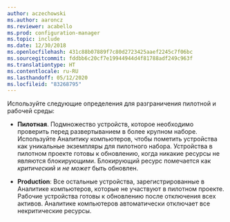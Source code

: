 ```yaml
---
author: aczechowski
ms.author: aaroncz
ms.reviewer: acabello
ms.prod: configuration-manager
ms.topic: include
ms.date: 12/30/2018
ms.openlocfilehash: 431c88b07889f7c80d2723425aaef2245c7f06bc
ms.sourcegitcommit: fddbb6c20cf7e19944944d4f81788adf249c963f
ms.translationtype: HT
ms.contentlocale: ru-RU
ms.lasthandoff: 05/12/2020
ms.locfileid: "83268795"
---
```

Используйте следующие определения для разграничения пилотной и рабочей среды:  

- **Пилотная**. Подмножество устройств, которое необходимо проверить перед развертыванием в более крупном наборе. Используйте Аналитику компьютеров, чтобы пометить устройства как уникальные экземпляры для пилотного набора. Устройства в пилотном проекте готовы к обновлению, когда никакие ресурсы не являются блокирующими. Блокирующий ресурс помечается как *критический* и *не может* быть обновлен.  

- **Production**: Все остальные устройства, зарегистрированные в Аналитике компьютеров, которые не участвуют в пилотном проекте. Рабочие устройства готовы к обновлению после отключения всех активов. Аналитике компьютеров автоматически отключает все некритические ресурсы.  
